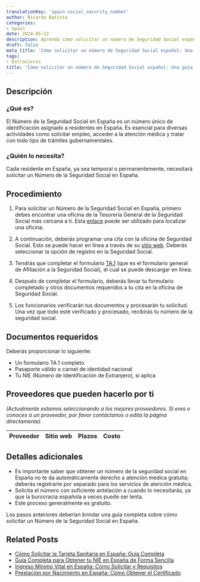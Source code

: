 ```yaml
---
translationKey: 'spain-social_security_number'
author: Ricardo Batista
categories:
- Spain
date: 2024-05-22
description: Aprenda cómo solicitar un número de Seguridad Social español, documentos necesarios y pasos involucrados para residentes en España.
draft: false
meta_title: 'Cómo solicitar un número de Seguridad Social español: Una guía'
tags:
- Extranjeros
title: 'Cómo solicitar un número de Seguridad Social español: Una guía'
---
```


## Descripción

### ¿Qué es?

El Número de la Seguridad Social en España es un número único de identificación asignado a residentes en España. Es esencial para diversas actividades como solicitar empleo, acceder a la atención médica y tratar con todo tipo de trámites gubernamentales.

### ¿Quién lo necesita?

Cada residente en España, ya sea temporal o permanentemente, necesitará solicitar un Número de la Seguridad Social en España.

## Procedimiento

1. Para solicitar un Número de la Seguridad Social en España, primero debes encontrar una oficina de la Tesorería General de la Seguridad Social más cercana a ti. Esta [enlace](https://sede.seg-social.gob.es/wps/portal/sede/sede/Inicio/!ut/p/z1/04_Sj9CPykssy0xPLMnMz0vMAfIjo8ziPR0dnA28gg183AP83QwcXX39LIJDfYwM_M30w8EKDP2CbEdFAFmTTaA!!/) puede ser utilizado para localizar una oficina.

2. A continuación, deberás programar una cita con la oficina de Seguridad Social. Esto se puede hacer en línea a través de su [sitio web](https://sede.seg-social.gob.es/wps/portal/sede/sede/Ciudadanos/CiudadanoDetalle/!ut/p/z1/04_Sj9CPykssy0xPLMnMz0vMAfIjo8ziPR0dnA3dnQ28_U2DXA093AOMjQwtDIx8TYCz1C7IdFQEcyt0M/dz/d5/L2dBISEvZ0FBIS9nQSEh/). Deberás seleccionar la opción de registro en la Seguridad Social.

3. Tendrás que completar el formulario [TA.1](https://www.seg-social.es/wps/portal/wss/internet/Trabajadores/Afiliacion/10938/37850) (que es el formulario general de Afiliación a la Seguridad Social), el cual se puede descargar en línea.

4. Después de completar el formulario, deberás llevar tu formulario completado y otros documentos requeridos a tu cita en la oficina de Seguridad Social.

5. Los funcionarios verificarán tus documentos y procesarán tu solicitud. Una vez que todo esté verificado y procesado, recibirás tu número de la seguridad social.

## Documentos requeridos

Deberás proporcionar lo siguiente:

- Un formulario TA.1 completo
- Pasaporte válido o carnet de identidad nacional
- Tu NIE (Número de Identificación de Extranjero), si aplica

## Proveedores que pueden hacerlo por ti

_(Actualmente estamos seleccionando a los mejores proveedores. Si eres o conoces a un proveedor, por favor contáctanos o edita la página directamente)_

| Proveedor        |     Sitio web     |     Plazos    |       Costo      |
| :-------------: | :-------------: |  :-------------: | :-------------: |

## Detalles adicionales

- Es importante saber que obtener un número de la seguridad social en España no te da automáticamente derecho a atención médica gratuita; deberás registrarte por separado para los servicios de atención médica.
- Solicita el número con suficiente antelación a cuando lo necesitarás, ya que la burocracia española a veces puede ser lenta.
- Este proceso generalmente es gratuito.

Los pasos anteriores deberían brindar una guía completa sobre cómo solicitar un Número de la Seguridad Social en España.

## Related Posts

- [Cómo Solicitar la Tarjeta Sanitaria en España: Guía Completa](https://tramitit.com/es/guides/spain/solicitud_de_la_tarjeta_sanitaria/)
- [Guía Completa para Obtener tu NIE en España de Forma Sencilla](https://tramitit.com/es/guides/spain/solicitud_de_nie/)
- [Ingreso Mínimo Vital en España: Cómo Solicitar y Requisitos](https://tramitit.com/es/guides/spain/ingreso_minimo_vital/)
- [Prestación por Nacimiento en España: Cómo Obtener el Certificado](https://tramitit.com/es/guides/spain/prestacion_por_nacimiento/)
